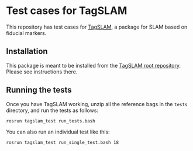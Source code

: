 # Test cases for TagSLAM

This repository has test cases for
[TagSLAM](https://github.com/berndpfrommer/tagslam), a package for
SLAM based on fiducial markers.

## Installation

This package is meant to be installed from the
[TagSLAM root repository](https://github.com/berndpfrommer/tagslam_root).
Please see instructions there.

## Running the tests

Once you have TagSLAM working, unzip all the reference bags in the
``tests`` directory, and run the tests as follows:

    rosrun tagslam_test run_tests.bash

You can also run an individual test like this:

    rosrun tagslam_test run_single_test.bash 18

